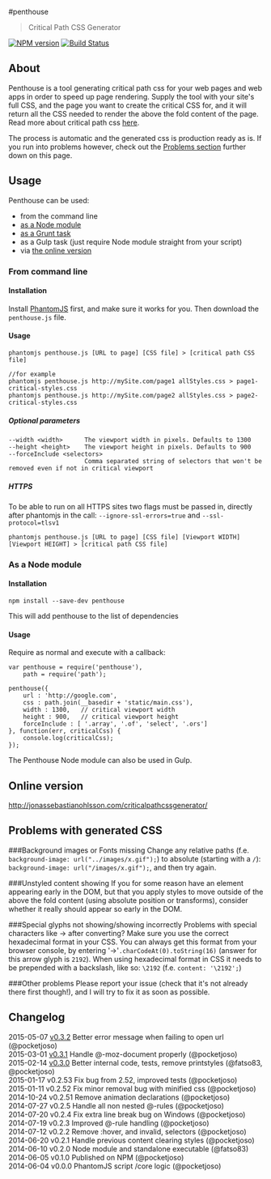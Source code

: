 #penthouse
> Critical Path CSS Generator

[![NPM version](https://badge.fury.io/js/penthouse.svg)](http://badge.fury.io/js/penthouse)
[![Build Status](https://travis-ci.org/pocketjoso/penthouse.svg?branch=master)](https://travis-ci.org/pocketjoso/penthouse)

## About
Penthouse is a tool generating critical path css for your web pages and web apps in order to speed up page rendering. Supply the tool with your site's full CSS, and the page you want to create the critical CSS for, and it will return all the CSS needed to render the above the fold content of the page. Read more about critical path css [here](http://www.phpied.com/css-and-the-critical-path/).

The process is automatic and the generated css is production ready as is. If you run into problems however, check out the [Problems section](https://github.com/pocketjoso/penthouse/#problems-with-generated-css) further down on this page.

## Usage

Penthouse can be used:
 * from the command line
 * [as a Node module](https://github.com/pocketjoso/penthouse/blob/master/README.md#as-a-node-module)
 * [as a Grunt task](https://github.com/fatso83/grunt-penthouse)
 * as a Gulp task (just require Node module straight from your script)
 * via [the online version](https://github.com/pocketjoso/penthouse/blob/master/README.md#online-version)

### From command line

#### Installation

Install [PhantomJS](https://github.com/ariya/phantomjs) first, and make sure it works for you. Then download the `penthouse.js` file.

#### Usage
```
phantomjs penthouse.js [URL to page] [CSS file] > [critical path CSS file]

//for example
phantomjs penthouse.js http://mySite.com/page1 allStyles.css > page1-critical-styles.css
phantomjs penthouse.js http://mySite.com/page2 allStyles.css > page2-critical-styles.css
```

##### Optional parameters
```
--width <width>      The viewport width in pixels. Defaults to 1300
--height <height>    The viewport height in pixels. Defaults to 900
--forceInclude <selectors>
                     Comma separated string of selectors that won't be removed even if not in critical viewport
```

##### HTTPS
To be able to run on all HTTPS sites two flags must be passed in, directly after phantomjs in the call:
`--ignore-ssl-errors=true` and `--ssl-protocol=tlsv1`

```
phantomjs penthouse.js [URL to page] [CSS file] [Viewport WIDTH] [Viewport HEIGHT] > [critical path CSS file]
```

### As a Node module

#### Installation
`npm install --save-dev penthouse`

This will add penthouse to the list of dependencies

#### Usage

Require as normal and execute with a callback:

```
var penthouse = require('penthouse'),
    path = require('path');

penthouse({
    url : 'http://google.com',
    css : path.join(__basedir + 'static/main.css'),
    width : 1300,   // critical viewport width
    height : 900,   // critical viewport height
    forceInclude : [ '.array', '.of', 'select', '.ors']
}, function(err, criticalCss) {
    console.log(criticalCss);
});
```

The Penthouse Node module can also be used in Gulp.

## Online version
http://jonassebastianohlsson.com/criticalpathcssgenerator/


## Problems with generated CSS

###Background images or Fonts missing
Change any relative paths (f.e. `background-image: url("../images/x.gif");`) to absolute (starting with a `/`): `background-image: url("/images/x.gif");`, and then try again.

###Unstyled content showing
If you for some reason have an element appearing early in the DOM, but that you apply styles to move outside of the above the fold content (using absolute position or transforms), consider whether it really should appear so early in the DOM.

###Special glyphs not showing/showing incorrectly
Problems with special characters like &#8594; after converting? Make sure you use the correct hexadecimal format in your CSS. You can always get this format from your browser console, by entering '&#8594;'`.charCodeAt(0).toString(16)` (answer for this arrow glyph is `2192`). When using hexadecimal format in CSS it needs to be prepended with a backslash, like so: `\2192` (f.e. `content: '\2192';`)

###Other problems
Please report your issue (check that it's not already there first though!), and I will try to fix it as soon as possible.

## Changelog
2015-05-07    [v0.3.2](https://github.com/pocketjoso/penthouse/releases/tag/v0.3.2)    Better error message when failing to open url (@pocketjoso)  
2015-03-01    [v0.3.1](https://github.com/pocketjoso/penthouse/releases/tag/v0.3.1)    Handle @-moz-document properly (@pocketjoso)  
2015-02-14    [v0.3.0](https://github.com/pocketjoso/penthouse/releases/tag/v0.3.0)    Better internal code, tests, remove printstyles (@fatso83, @pocketjoso)  
2015-01-17    v0.2.53   Fix bug from 2.52, improved tests (@pocketjoso)  
2015-01-11    v0.2.52   Fix minor removal bug with minified css (@pocketjoso)  
2014-10-24    v0.2.51   Remove animation declarations (@pocketjoso)  
2014-07-27    v0.2.5    Handle all non nested @-rules (@pocketjoso)  
2014-07-20    v0.2.4    Fix extra line break bug on Windows (@pocketjoso)  
2014-07-19    v0.2.3    Improved @-rule handling (@pocketjoso)  
2014-07-12    v0.2.2    Remove :hover, and invalid, selectors (@pocketjoso)  
2014-06-20    v0.2.1    Handle previous content clearing styles (@pocketjoso)  
2014-06-10    v0.2.0    Node module and standalone executable (@fatso83)  
2014-06-05    v0.1.0    Published on NPM (@pocketjoso)  
2014-06-04    v0.0.0    PhantomJS script /core logic (@pocketjoso)
